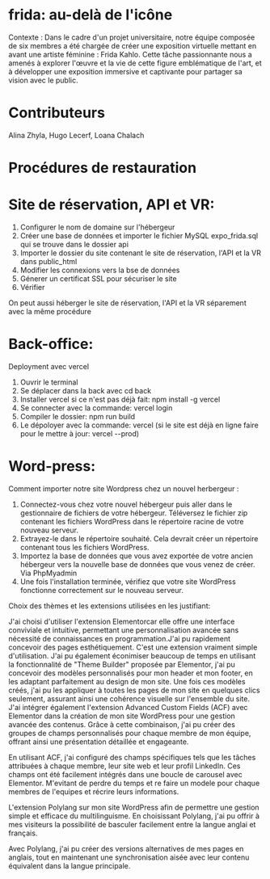 # frida: au-delà de l'icône

Contexte : Dans le cadre d'un projet universitaire, notre équipe composée de six membres a été chargée de créer une exposition virtuelle mettant en avant une artiste féminine : Frida Kahlo. Cette tâche passionnante nous a amenés à explorer l'œuvre et la vie de cette figure emblématique de l'art, et à développer une exposition immersive et captivante pour partager sa vision avec le public.

# Contributeurs
Alina Zhyla, Hugo Lecerf, Loana Chalach


# Procédures de restauration

# Site de réservation, API et VR:
1. Configurer le nom de domaine sur l'hébergeur
2. Créer une base de données et importer le fichier MySQL expo_frida.sql qui se trouve dans le dossier api 
3. Importer le dossier du site contenant le site de réservation, l'API et la VR dans public_html
4. Modifier les connexions vers la bse de données
5. Génerer un certificat SSL pour sécuriser le site
6. Vérifier 

On peut aussi héberger le site de réservation, l'API et la VR séparement avec la même procédure

# Back-office:
Deployment avec vercel

1. Ouvrir le terminal
2. Se déplacer dans la back avec cd back
3. Installer vercel si ce n'est pas déjà fait: npm install -g vercel
4. Se connecter avec la commande: vercel login
5. Compiler le dossier: npm run build
6. Le dépoloyer avec la commande: vercel (si le site est déjà en ligne faire pour le mettre à jour: vercel --prod)

# Word-press:

Comment importer notre site Wordpress chez un nouvel herbergeur :  
1. Connectez-vous chez votre nouvel hébergeur puis aller dans le gestionnaire de fichiers de votre hébergeur. Téléversez le fichier zip contenant les fichiers WordPress dans le répertoire racine de votre nouveau serveur.  
2. Extrayez-le dans le répertoire souhaité. Cela devrait créer un répertoire contenant tous les fichiers WordPress.  
3. Importez la base de données que vous avez exportée de votre ancien hébergeur vers la nouvelle base de données que vous venez de créer. Via PhpMyadmin  
4. Une fois l'installation terminée, vérifiez que votre site WordPress fonctionne correctement sur le nouveau serveur. 

Choix des thèmes et les extensions utilisées en les justifiant:

J'ai choisi d'utiliser l'extension Elementorcar elle offre une interface conviviale et intuitive, permettant une personnalisation avancée sans nécessité de connaissances en programmation.J'ai pu rapidement concevoir des pages esthétiquement.
C'est une extension vraiment simple d'utilisation. J'ai pu également éconimiser beaucoup de temps en utilisant la fonctionnalité de "Theme Builder" proposée par Elementor, j'ai pu concevoir des modèles personnalisés pour mon header et mon footer, en les adaptant parfaitement au design de mon site. Une fois ces modèles créés, j'ai pu les appliquer à toutes les pages de mon site en quelques clics seulement, assurant ainsi une cohérence visuelle sur l'ensemble du site.
J'ai intégrer également  l'extension Advanced Custom Fields (ACF) avec Elementor dans la création de mon site WordPress pour une gestion avancée des contenus. Grâce à cette combinaison, j'ai pu créer des groupes de champs personnalisés pour chaque membre de mon équipe, offrant ainsi une présentation détaillée et engageante.

En utilisant ACF, j'ai configuré des champs spécifiques tels que les tâches attribuées à chaque membre, leur site web et leur profil LinkedIn. Ces champs ont été facilement intégrés dans une boucle de carousel avec Elementor. M'evitant de perdre du temps et re faire un modele pour chaque membres de l'equipes et récrire leurs informations.

L'extension Polylang sur mon site WordPress afin de permettre une gestion simple et efficace du multilinguisme. En choisissant Polylang, j'ai pu offrir à mes visiteurs la possibilité de basculer facilement entre la langue anglai et français.

Avec Polylang, j'ai pu créer des versions alternatives de mes pages en anglais, tout en maintenant une synchronisation aisée avec leur contenu équivalent dans la langue principale.

